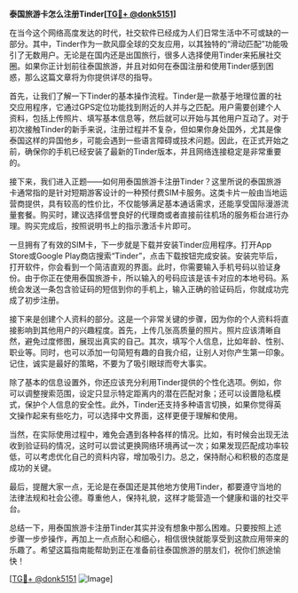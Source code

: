 **泰国旅游卡怎么注册Tinder[[TG💪+ @donk5151](https://t.me/s/donk5151)]**

在当今这个网络高度发达的时代，社交软件已经成为人们日常生活中不可或缺的一部分。其中，Tinder作为一款风靡全球的交友应用，以其独特的“滑动匹配”功能吸引了无数用户。无论是在国内还是出国旅行，很多人选择使用Tinder来拓展社交圈。如果你正计划前往泰国旅游，并且对如何在泰国注册和使用Tinder感到困惑，那么这篇文章将为你提供详尽的指导。

首先，让我们了解一下Tinder的基本操作流程。Tinder是一款基于地理位置的社交应用程序，它通过GPS定位功能找到附近的人并与之匹配。用户需要创建个人资料，包括上传照片、填写基本信息等，然后就可以开始与其他用户互动了。对于初次接触Tinder的新手来说，注册过程并不复杂，但如果你身处国外，尤其是像泰国这样的异国他乡，可能会遇到一些语言障碍或技术问题。因此，在正式开始之前，确保你的手机已经安装了最新的Tinder版本，并且网络连接稳定是非常重要的。

接下来，我们进入正题——如何用泰国旅游卡注册Tinder？这里所说的泰国旅游卡通常指的是针对短期游客设计的一种预付费SIM卡服务。这类卡片一般由当地运营商提供，具有较高的性价比，不仅能够满足基本通话需求，还能享受国际漫游流量套餐。购买时，建议选择信誉良好的代理商或者直接前往机场的服务柜台进行办理。购买完成后，按照说明书上的指示激活卡片即可。

一旦拥有了有效的SIM卡，下一步就是下载并安装Tinder应用程序。打开App Store或Google Play商店搜索“Tinder”，点击下载按钮完成安装。安装完毕后，打开软件，你会看到一个简洁直观的界面。此时，你需要输入手机号码以验证身份。由于你正在使用泰国旅游卡，所以输入的号码应该是该卡对应的本地号码。系统会发送一条包含验证码的短信到你的手机上，输入正确的验证码后，你就成功完成了初步注册。

接下来是创建个人资料的部分。这是一个非常关键的步骤，因为你的个人资料将直接影响到其他用户的兴趣程度。首先，上传几张高质量的照片。照片应该清晰自然，避免过度修图，展现出真实的自己。其次，填写个人信息，比如年龄、性别、职业等。同时，也可以添加一句简短有趣的自我介绍，让别人对你产生第一印象。记住，诚实是最好的策略，不要为了吸引眼球而夸大事实。

除了基本的信息设置外，你还应该充分利用Tinder提供的个性化选项。例如，你可以调整搜索范围，设定只显示特定距离内的潜在匹配对象；还可以设置隐私模式，保护个人信息的安全性。此外，Tinder还支持多种语言切换，如果你觉得英文操作起来有些吃力，可以选择中文界面，这样更便于理解和使用。

当然，在实际使用过程中，难免会遇到各种各样的情况。比如，有时候会出现无法收到验证码的情况，这时可以尝试更换网络环境再试一次；如果发现匹配成功率较低，可以考虑优化自己的资料内容，增加吸引力。总之，保持耐心和积极的态度是成功的关键。

最后，提醒大家一点，无论是在泰国还是其他地方使用Tinder，都要遵守当地的法律法规和社会公德。尊重他人，保持礼貌，这样才能营造一个健康和谐的社交平台。

总结一下，用泰国旅游卡注册Tinder其实并没有想象中那么困难。只要按照上述步骤一步步操作，再加上一点点耐心和细心，相信很快就能享受到这款应用带来的乐趣了。希望这篇指南能帮助到正在准备前往泰国旅游的朋友们，祝你们旅途愉快！

[[TG💪+ @donk5151](https://t.me/s/donk5151) ![Image](https://i.postimg.cc/rwNCRYN7/Snipaste-2025-04-30-17-27-05.png)]